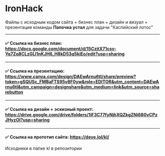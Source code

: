 # IronHack
Файлы с исходным кодом сайта + бизнес план + дизайн и визуал + презентация команды **Папочка устал** для задачи "Каспийский лотос"

____
#### :white_check_mark:  Ссылка на бизнес план: https://docs.google.com/document/d/15CzjtX71csv-Yq7Zq8CLzGLI1nKJH6_H8kD53q5kiEo/edit?usp=sharing 
____
#### :white_check_mark:  Ссылка на презентацию: https://www.canva.com/design/DAEwArnu6tI/share/preview?token=gSQUSc_FMBaFTS95v8F0yw&role=EDITOR&utm_content=DAEwArnu6tI&utm_campaign=designshare&utm_medium=link&utm_source=sharebutton  
____
#### :white_check_mark:  Ссылка на дизайн + эскизный проект: https://drive.google.com/drive/folders/1iF3C77fyNjhXQZkgZNi680vCPzJHyzOI?usp=sharing 
____
#### :white_check_mark:  Ссылка на прототип сайта: https://deve.lol/kl/
Исходники в папке kl в репозитории

